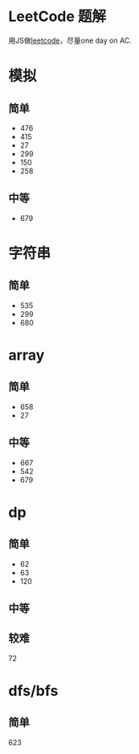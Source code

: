 # LeetCode 题解

用JS做[leetcode](https://leetcode.com)，尽量one day on AC.



# 模拟 
## 简单
* 476
* 415
* 27
* 299
* 150
* 258

## 中等
* 679


# 字符串
## 简单
* 535 
* 299
* 680



# array
## 简单

* 658
* 27

## 中等

* 667
* 542
* 679

# dp
## 简单

* 62
* 63
* 120

## 中等

## 较难
72

# dfs/bfs

## 简单
623
